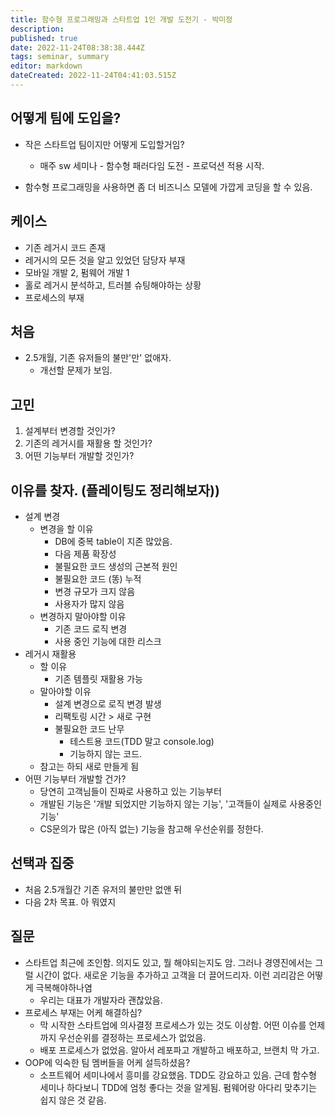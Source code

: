 ```yaml
---
title: 함수형 프로그래밍과 스타트업 1인 개발 도전기 - 박미정
description: 
published: true
date: 2022-11-24T08:38:38.444Z
tags: seminar, summary
editor: markdown
dateCreated: 2022-11-24T04:41:03.515Z
---
```


## 어떻게 팀에 도입을?
- 작은 스타트업 팀이지만 어떻게 도입할거임?
  - 매주 sw 세미나 - 함수형 패러다임 도전 - 프로덕션 적용 시작.

- 함수형 프로그래밍을 사용하면 좀 더 비즈니스 모델에 가깝게 코딩을 할 수 있음.

## 케이스
- 기존 레거시 코드 존재
- 레거시의 모든 것을 알고 있었던 담당자 부재
- 모바일 개발 2, 펌웨어 개발 1
- 홀로 레거시 분석하고, 트러블 슈팅해야하는 상황
- 프로세스의 부재

## 처음
- 2.5개월, 기존 유저들의 불만'만' 없애자.
  - 개선할 문제가 보임.

## 고민
1. 설계부터 변경할 것인가?
2. 기존의 레거시를 재활용 할 것인가?
3. 어떤 기능부터 개발할 것인가?

## 이유를 찾자. (플레이팅도 정리해보자))
- 설계 변경
  - 변경을 할 이유
    - DB에 중복 table이 지존 많았음.
    - 다음 제품 확장성
    - 불필요한 코드 생성의 근본적 원인
    - 불필요한 코드 (똥) 누적
    - 변경 규모가 크지 않음
    - 사용자가 많지 않음
  - 변경하지 말아야할 이유
    - 기존 코드 로직 변경
    - 사용 중인 기능에 대한 리스크
- 레거시 재활용
  - 할 이유
    - 기존 템플릿 재활용 가능
  - 말아야할 이유
    - 설계 변경으로 로직 변경 발생
    - 리팩토링 시간 > 새로 구현
    - 불필요한 코드 난무
      - 테스트용 코드(TDD 말고 console.log)
      - 기능하지 않는 코드.
  - 참고는 하되 새로 만들게 됨
- 어떤 기능부터 개발할 건가?
  - 당연히 고객님들이 진짜로 사용하고 있는 기능부터
  - 개발된 기능은 '개발 되었지만 기능하지 않는 기능', '고객들이 실제로 사용중인 기능'
  - CS문의가 많은 (아직 없는) 기능을 참고해 우선순위를 정한다.

## 선택과 집중
- 처음 2.5개월간 기존 유저의 불만만 없앤 뒤
- 다음 2차 목표. 아 뭐였지

## 질문
- 스타트업 최근에 조인함. 의지도 있고, 뭘 해야되는지도 암. 그러나 경영진에서는 그럴 시간이 없다. 새로운 기능을 추가하고 고객을 더 끌어드리자. 이런 괴리감은 어떻게 극복해야하나염
  - 우리는 대표가 개발자라 괜찮았음.
- 프로세스 부재는 어케 해결하심?
  - 막 시작한 스타트업에 의사결정 프로세스가 있는 것도 이상함. 어떤 이슈를 언제까지 우선순위를 결정하는 프로세스가 없었음.
  - 배포 프로세스가 없었음. 알아서 레포파고 개발하고 배포하고, 브랜치 막 가고.
- OOP에 익숙한 팀 멤버들을 어케 설득하셨음?
  - 소프트웨어 세미나에서 흥미를 강요했음. TDD도 강요하고 있음. 근데 함수형 세미나 하다보니 TDD에 엄청 좋다는 것을 알게됨. 펌웨어랑 아다리 맞추기는 쉽지 않은 것 같음.
